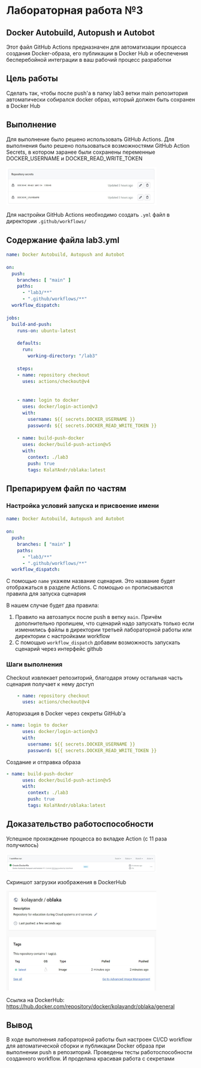 # Лабораторная работа №3

## Docker Autobuild, Autopush и Autobot
Этот файл GitHub Actions предназначен для автоматизации процесса создания Docker-образа, его публикации в Docker Hub и обеспечения бесперебойной интеграции в ваш рабочий процесс разработки

## Цель работы
Сделать так, чтобы после push'а в папку lab3 ветки main репозитория автоматически собирался docker образ, который должен быть сохранен в Docker Hub

## Выполнение
Для выполнение было решено использовать GitHub Actions. Для выполнения было решено пользоваться возможностями GitHub Action Secrets, в котором заранее были сохранены переменные DOCKER_USERNAME и DOCKER_READ_WRITE_TOKEN

<img src='./photos/1.jpg' width='400px'/>

Для настройки GitHub Actions необходимо создать `.yml` файл в директории `.github/workflows/`

## Содержание файла lab3.yml

```yml
name: Docker Autobuild, Autopush and Autobot

on:
  push:
    branches: [ "main" ]
    paths:
      - "lab3/**"
      - ".github/workflows/**"
  workflow_dispatch:

jobs:
  build-and-push:
    runs-on: ubuntu-latest

    defaults:
      run:
        working-directory: "/lab3"

    steps:
    - name: repository checkout
      uses: actions/checkout@v4


    - name: login to docker
      uses: docker/login-action@v3
      with:
        username: ${{ secrets.DOCKER_USERNAME }}
        password: ${{ secrets.DOCKER_READ_WRITE_TOKEN }}

    - name: build-push-docker
      uses: docker/build-push-action@v5
      with:
        context: ./lab3
        push: true
        tags: KolaYAndr/oblaka:latest
```

## Препарируем файл по частям

### Настройка условий запуска и присвоение имени

```yml
name: Docker Autobuild, Autopush and Autobot

on:
  push:
    branches: [ "main" ]
    paths:
      - "lab3/**"
      - ".github/workflows/**"
  workflow_dispatch:
```

С помощью `name` укажем название сценария. Это название будет отображаться в разделе Actions. С помощью `on` прописываются правила для запуска сценария

В нашем случае будет два правила:
1. Правило на автозапуск после push в ветку `main`. Причём дополнительно пропишем, что сценарий надо запускать только если изменились файлы в директории третьей лабораторной работы или директории с настройками workflow
2. С помощью `workflow_dispatch` добавим возможность запускать сценарий через интерфейс github

### Шаги выполнения
Checkout извлекает репозиторий, благодаря этому остальная часть сценария получает к нему доступ
```yml
    - name: repository checkout
      uses: actions/checkout@v4
```

Авторизация в Docker через секреты GitHub'а
```yml
- name: login to docker
      uses: docker/login-action@v3
      with:
        username: ${{ secrets.DOCKER_USERNAME }}
        password: ${{ secrets.DOCKER_READ_WRITE_TOKEN }}
```

Создание и отправка образа
```yml
- name: build-push-docker
      uses: docker/build-push-action@v5
      with:
        context: ./lab3
        push: true
        tags: KolaYAndr/oblaka:latest
```

## Доказательство работоспособности
Успешное прохождение процесса во вкладке Action (с 11 раза получилось)

<img src='./photos/2.jpg' width='400px'/>

Скриншот загрузки изображения в DockerHub

<img src='./photos/3.jpg' width='400px'/>

Ссылка на DockerHub: 
https://hub.docker.com/repository/docker/kolayandr/oblaka/general

## Вывод
В ходе выполнения лабораторной работы был настроен CI/CD workflow для автоматической сборки и публикации Docker образа при выполнении push в репозиторий. Проведены тесты работоспособности созданного workflow. И проделана красивая работа с секретами
